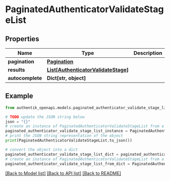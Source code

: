 # PaginatedAuthenticatorValidateStageList


## Properties

Name | Type | Description | Notes
------------ | ------------- | ------------- | -------------
**pagination** | [**Pagination**](Pagination.md) |  | 
**results** | [**List[AuthenticatorValidateStage]**](AuthenticatorValidateStage.md) |  | 
**autocomplete** | **Dict[str, object]** |  | 

## Example

```python
from authentik_openapi.models.paginated_authenticator_validate_stage_list import PaginatedAuthenticatorValidateStageList

# TODO update the JSON string below
json = "{}"
# create an instance of PaginatedAuthenticatorValidateStageList from a JSON string
paginated_authenticator_validate_stage_list_instance = PaginatedAuthenticatorValidateStageList.from_json(json)
# print the JSON string representation of the object
print(PaginatedAuthenticatorValidateStageList.to_json())

# convert the object into a dict
paginated_authenticator_validate_stage_list_dict = paginated_authenticator_validate_stage_list_instance.to_dict()
# create an instance of PaginatedAuthenticatorValidateStageList from a dict
paginated_authenticator_validate_stage_list_from_dict = PaginatedAuthenticatorValidateStageList.from_dict(paginated_authenticator_validate_stage_list_dict)
```
[[Back to Model list]](../README.md#documentation-for-models) [[Back to API list]](../README.md#documentation-for-api-endpoints) [[Back to README]](../README.md)


